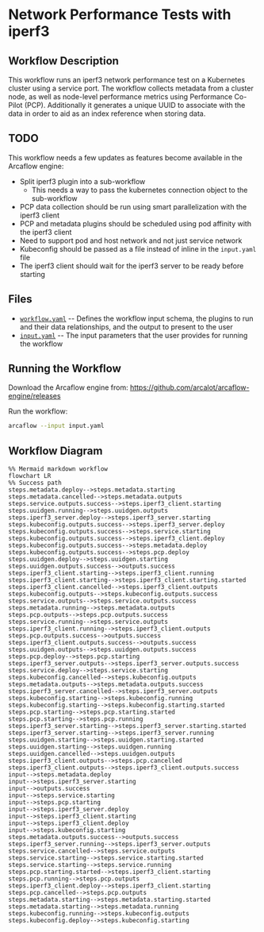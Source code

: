 # Network Performance Tests with iperf3

## Workflow Description

This workflow runs an iperf3 network performance test on a Kubernetes cluster using a
service port. The workflow collects metadata from a cluster node, as well as node-level
performance metrics using Performance Co-Pilot (PCP). Additionally it generates a unique
UUID to associate with the data in order to aid as an index reference when storing data.

## TODO

This workflow needs a few updates as features become available in the Arcaflow engine:

- Split iperf3 plugin into a sub-workflow
  - This needs a way to pass the kubernetes connection object to the sub-workflow
- PCP data collection should be run using smart parallelization with the iperf3 client
- PCP and metadata plugins should be scheduled using pod affinity with the iperf3 client
- Need to support pod and host network and not just service network
- Kubeconfig should be passed as a file instead of inline in the `input.yaml` file
- The iperf3 client should wait for the iperf3 server to be ready before starting

## Files

- [`workflow.yaml`](workflow.yaml) -- Defines the workflow input schema, the plugins to
  run and their data relationships, and the output to present to the user
- [`input.yaml`](input.yaml) -- The input parameters that the user provides for running
  the workflow
                     
## Running the Workflow

Download the Arcaflow engine from: https://github.com/arcalot/arcaflow-engine/releases
 
Run the workflow:
```bash
arcaflow --input input.yaml
```

## Workflow Diagram
```mermaid
%% Mermaid markdown workflow
flowchart LR
%% Success path
steps.metadata.deploy-->steps.metadata.starting
steps.metadata.cancelled-->steps.metadata.outputs
steps.service.outputs.success-->steps.iperf3_client.starting
steps.uuidgen.running-->steps.uuidgen.outputs
steps.iperf3_server.deploy-->steps.iperf3_server.starting
steps.kubeconfig.outputs.success-->steps.iperf3_server.deploy
steps.kubeconfig.outputs.success-->steps.service.starting
steps.kubeconfig.outputs.success-->steps.iperf3_client.deploy
steps.kubeconfig.outputs.success-->steps.metadata.deploy
steps.kubeconfig.outputs.success-->steps.pcp.deploy
steps.uuidgen.deploy-->steps.uuidgen.starting
steps.uuidgen.outputs.success-->outputs.success
steps.iperf3_client.starting-->steps.iperf3_client.running
steps.iperf3_client.starting-->steps.iperf3_client.starting.started
steps.iperf3_client.cancelled-->steps.iperf3_client.outputs
steps.kubeconfig.outputs-->steps.kubeconfig.outputs.success
steps.service.outputs-->steps.service.outputs.success
steps.metadata.running-->steps.metadata.outputs
steps.pcp.outputs-->steps.pcp.outputs.success
steps.service.running-->steps.service.outputs
steps.iperf3_client.running-->steps.iperf3_client.outputs
steps.pcp.outputs.success-->outputs.success
steps.iperf3_client.outputs.success-->outputs.success
steps.uuidgen.outputs-->steps.uuidgen.outputs.success
steps.pcp.deploy-->steps.pcp.starting
steps.iperf3_server.outputs-->steps.iperf3_server.outputs.success
steps.service.deploy-->steps.service.starting
steps.kubeconfig.cancelled-->steps.kubeconfig.outputs
steps.metadata.outputs-->steps.metadata.outputs.success
steps.iperf3_server.cancelled-->steps.iperf3_server.outputs
steps.kubeconfig.starting-->steps.kubeconfig.running
steps.kubeconfig.starting-->steps.kubeconfig.starting.started
steps.pcp.starting-->steps.pcp.starting.started
steps.pcp.starting-->steps.pcp.running
steps.iperf3_server.starting-->steps.iperf3_server.starting.started
steps.iperf3_server.starting-->steps.iperf3_server.running
steps.uuidgen.starting-->steps.uuidgen.starting.started
steps.uuidgen.starting-->steps.uuidgen.running
steps.uuidgen.cancelled-->steps.uuidgen.outputs
steps.iperf3_client.outputs-->steps.pcp.cancelled
steps.iperf3_client.outputs-->steps.iperf3_client.outputs.success
input-->steps.metadata.deploy
input-->steps.iperf3_server.starting
input-->outputs.success
input-->steps.service.starting
input-->steps.pcp.starting
input-->steps.iperf3_server.deploy
input-->steps.iperf3_client.starting
input-->steps.iperf3_client.deploy
input-->steps.kubeconfig.starting
steps.metadata.outputs.success-->outputs.success
steps.iperf3_server.running-->steps.iperf3_server.outputs
steps.service.cancelled-->steps.service.outputs
steps.service.starting-->steps.service.starting.started
steps.service.starting-->steps.service.running
steps.pcp.starting.started-->steps.iperf3_client.starting
steps.pcp.running-->steps.pcp.outputs
steps.iperf3_client.deploy-->steps.iperf3_client.starting
steps.pcp.cancelled-->steps.pcp.outputs
steps.metadata.starting-->steps.metadata.starting.started
steps.metadata.starting-->steps.metadata.running
steps.kubeconfig.running-->steps.kubeconfig.outputs
steps.kubeconfig.deploy-->steps.kubeconfig.starting
```
